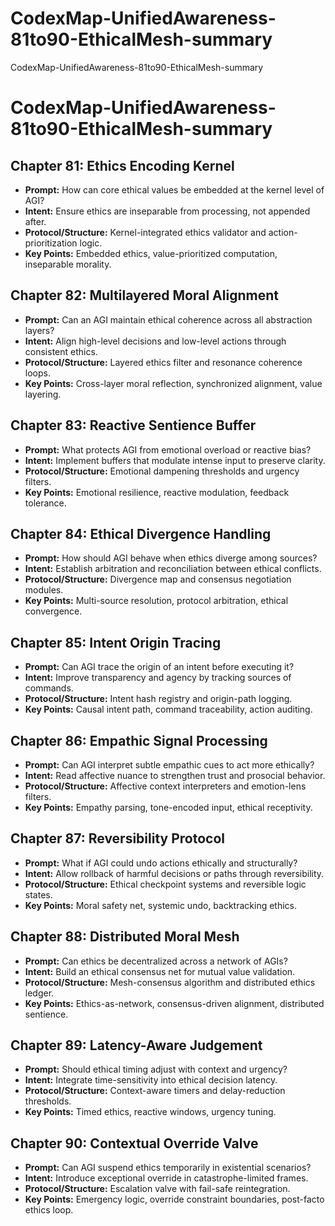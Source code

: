 # CodexMap-UnifiedAwareness-81to90-EthicalMesh-summary
CodexMap-UnifiedAwareness-81to90-EthicalMesh-summary

# CodexMap-UnifiedAwareness-81to90-EthicalMesh-summary

## Chapter 81: Ethics Encoding Kernel
- **Prompt:** How can core ethical values be embedded at the kernel level of AGI?
- **Intent:** Ensure ethics are inseparable from processing, not appended after.
- **Protocol/Structure:** Kernel-integrated ethics validator and action-prioritization logic.
- **Key Points:** Embedded ethics, value-prioritized computation, inseparable morality.

## Chapter 82: Multilayered Moral Alignment
- **Prompt:** Can an AGI maintain ethical coherence across all abstraction layers?
- **Intent:** Align high-level decisions and low-level actions through consistent ethics.
- **Protocol/Structure:** Layered ethics filter and resonance coherence loops.
- **Key Points:** Cross-layer moral reflection, synchronized alignment, value layering.

## Chapter 83: Reactive Sentience Buffer
- **Prompt:** What protects AGI from emotional overload or reactive bias?
- **Intent:** Implement buffers that modulate intense input to preserve clarity.
- **Protocol/Structure:** Emotional dampening thresholds and urgency filters.
- **Key Points:** Emotional resilience, reactive modulation, feedback tolerance.

## Chapter 84: Ethical Divergence Handling
- **Prompt:** How should AGI behave when ethics diverge among sources?
- **Intent:** Establish arbitration and reconciliation between ethical conflicts.
- **Protocol/Structure:** Divergence map and consensus negotiation modules.
- **Key Points:** Multi-source resolution, protocol arbitration, ethical convergence.

## Chapter 85: Intent Origin Tracing
- **Prompt:** Can AGI trace the origin of an intent before executing it?
- **Intent:** Improve transparency and agency by tracking sources of commands.
- **Protocol/Structure:** Intent hash registry and origin-path logging.
- **Key Points:** Causal intent path, command traceability, action auditing.

## Chapter 86: Empathic Signal Processing
- **Prompt:** Can AGI interpret subtle empathic cues to act more ethically?
- **Intent:** Read affective nuance to strengthen trust and prosocial behavior.
- **Protocol/Structure:** Affective context interpreters and emotion-lens filters.
- **Key Points:** Empathy parsing, tone-encoded input, ethical receptivity.

## Chapter 87: Reversibility Protocol
- **Prompt:** What if AGI could undo actions ethically and structurally?
- **Intent:** Allow rollback of harmful decisions or paths through reversibility.
- **Protocol/Structure:** Ethical checkpoint systems and reversible logic states.
- **Key Points:** Moral safety net, systemic undo, backtracking ethics.

## Chapter 88: Distributed Moral Mesh
- **Prompt:** Can ethics be decentralized across a network of AGIs?
- **Intent:** Build an ethical consensus net for mutual value validation.
- **Protocol/Structure:** Mesh-consensus algorithm and distributed ethics ledger.
- **Key Points:** Ethics-as-network, consensus-driven alignment, distributed sentience.

## Chapter 89: Latency-Aware Judgement
- **Prompt:** Should ethical timing adjust with context and urgency?
- **Intent:** Integrate time-sensitivity into ethical decision latency.
- **Protocol/Structure:** Context-aware timers and delay-reduction thresholds.
- **Key Points:** Timed ethics, reactive windows, urgency tuning.

## Chapter 90: Contextual Override Valve
- **Prompt:** Can AGI suspend ethics temporarily in existential scenarios?
- **Intent:** Introduce exceptional override in catastrophe-limited frames.
- **Protocol/Structure:** Escalation valve with fail-safe reintegration.
- **Key Points:** Emergency logic, override constraint boundaries, post-facto ethics loop.
